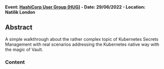 **Event: [HashiCorp User Group (HUG)](https://www.meetup.com/london-hashicorp-user-group/events/285864430/) - Date: 29/06/2022 - Location: Natilik London**

## Abstract
A simple walkthrough about the rather complex topic of Kubernetes Secrets Management with real scenarios addressing the Kubernetes native way with the magic of Vault. 

### Content


